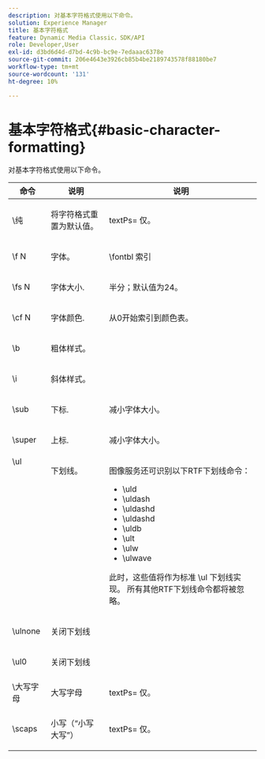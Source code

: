 ```yaml
---
description: 对基本字符格式使用以下命令。
solution: Experience Manager
title: 基本字符格式
feature: Dynamic Media Classic，SDK/API
role: Developer,User
exl-id: d3bd6d4d-d7bd-4c9b-bc9e-7edaaac6378e
source-git-commit: 206e4643e3926cb85b4be2189743578f88180be7
workflow-type: tm+mt
source-wordcount: '131'
ht-degree: 10%

---
```


# 基本字符格式{#basic-character-formatting}

对基本字符格式使用以下命令。

<table id="table_65415B84652F4E7497299AD90AE7C191"> 
 <thead> 
  <tr> 
   <th class="entry"> 命令 </th> 
   <th class="entry"> 说明 </th> 
   <th class="entry"> 说明 </th> 
  </tr> 
 </thead>
 <tbody> 
  <tr> 
   <td> <span class="codeph"> \纯 </span> </td> 
   <td> <p>将字符格式重置为默认值。 </p> </td> 
   <td> <p> <span class="codeph"> textPs= </span> 仅。 </p> </td> 
  </tr> 
  <tr> 
   <td> <span class="codeph"> \f  <span class="varname"> N  </span> </span> </td> 
   <td> <p>字体。 </p> </td> 
   <td> <p> <span class="codeph"> \fontbl </span> 索引 </p> </td> 
  </tr> 
  <tr> 
   <td> <span class="codeph"> \fs  <span class="varname"> N  </span> </span> </td> 
   <td> <p>字体大小. </p> </td> 
   <td> <p>半分；默认值为24。 </p> </td> 
  </tr> 
  <tr> 
   <td> <span class="codeph"> \cf  <span class="varname"> N  </span> </span> </td> 
   <td> <p>字体颜色. </p> </td> 
   <td> <p>从0开始索引到颜色表。 </p> </td> 
  </tr> 
  <tr> 
   <td> <span class="codeph"> \b </span> </td> 
   <td> <p>粗体样式。 </p> </td> 
   <td> <p> </p> </td> 
  </tr> 
  <tr> 
   <td> <span class="codeph"> \i </span> </td> 
   <td> <p>斜体样式。 </p> </td> 
   <td> <p> </p> </td> 
  </tr> 
  <tr> 
   <td> <span class="codeph"> \sub </span> </td> 
   <td> <p>下标. </p> </td> 
   <td> <p>减小字体大小。 </p> </td> 
  </tr> 
  <tr> 
   <td> <span class="codeph"> \super  </span> </td> 
   <td> <p>上标. </p> </td> 
   <td> <p>减小字体大小。 </p> </td> 
  </tr> 
  <tr valign="top"> 
   <td> <span class="codeph"> \ul  </span> </td> 
   <td> <p>下划线。 </p> </td> 
   <td> <p>图像服务还可识别以下RTF下划线命令： </p> <p> 
     <ul id="ul_EF2077DD51F94E2E94D8F1FA661F95DE"> 
      <li id="li_F9382148CCCC4A6AB373DD96D28B71EE"> <span class="codeph"> \uld  </span> </li> 
      <li id="li_141276B2082E4AD0A8C7D3BDDADD6EE2"> <span class="codeph"> \uldash  </span> </li> 
      <li id="li_32CE2C69EEFE462FB21F49FF52A65B0B"> <span class="codeph"> \uldashd  </span> </li> 
      <li id="li_DCF3CD4F884845A5A6B84BDD8DB3A572"> <span class="codeph"> \uldashd  </span> </li> 
      <li id="li_FDEF96CCE14D41BDB878AADCFF73068F"> <span class="codeph"> \uldb  </span> </li> 
      <li id="li_482CCC6F5D8544CCA69DF2A070097ABD"> <span class="codeph"> \ult  </span> </li> 
      <li id="li_F11C79A6640B4C0684CA5D9733E49F43"> <span class="codeph"> \ulw  </span> </li> 
      <li id="li_84F94D17372B4C0494A9F8AEC951C556"> <span class="codeph"> \ulwave  </span> </li> 
     </ul> </p> <p>此时，这些值将作为标准<span class="codeph"> \ul </span>下划线实现。 所有其他RTF下划线命令都将被忽略。 </p> </td> 
  </tr> 
  <tr> 
   <td> <span class="codeph"> \ulnone  </span> </td> 
   <td> <p>关闭下划线 </p> </td> 
   <td> <p> </p> </td> 
  </tr> 
  <tr> 
   <td> <span class="codeph"> \ul0  </span> </td> 
   <td> <p>关闭下划线 </p> </td> 
   <td> <p> </p> </td> 
  </tr> 
  <tr> 
   <td> <span class="codeph"> \大写字母 </span> </td> 
   <td> <p>大写字母 </p> </td> 
   <td> <p> <span class="codeph"> textPs= </span> 仅。 </p> </td> 
  </tr> 
  <tr> 
   <td> <span class="codeph"> \scaps  </span> </td> 
   <td> <p>小写（“小写大写”） </p> </td> 
   <td> <p> <span class="codeph"> textPs= </span> 仅。 </p> </td> 
  </tr> 
 </tbody> 
</table>
